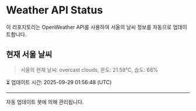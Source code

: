 
# Weather API Status

이 리포지토리는 OpenWeather API를 사용하여 서울의 날씨 정보를 자동으로 업데이트합니다.

## 현재 서울 날씨
> 서울의 현재 날씨: overcast clouds, 온도: 21.58°C, 습도: 68%

⏳ 업데이트 시간: 2025-09-29 01:56:48 (UTC)

---
자동 업데이트 봇에 의해 관리됩니다.
